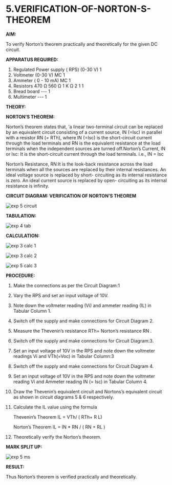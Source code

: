 # 5.VERIFICATION-OF-NORTON-S-THEOREM

**AIM:**

To verify Norton’s theorem practically and theoretically for the given DC circuit.

**APPARATUS REQUIRED:**

1.	Regulated Power supply ( RPS)	(0-30 V)	1
2.	Voltmeter	(0-30 V) MC	1
3.	Ammeter	( 0 - 10 mA) MC	1
4.	Resistors	470 Ω 560 Ω 1 K Ω	2 1 1
5.	Bread board	---	1
6.	Multimeter	---	1

**THEORY:**

**NORTON’S THEOREM:**

Norton’s theorem states that, ‘a linear two-terminal circuit can be replaced by an equivalent circuit consisting of a current source, IN (=Isc) in parallel with a resistor RN (= RTh), where IN (=Isc) is the short-circuit current through the load terminals and RN is the equivalent resistance at the load terminals when the independent sources are turned off.Norton’s Current, IN or Isc:
It is the short-circuit current through the load terminals. i.e., IN = Isc

Norton’s Resistance, RN:It is the look-back resistance across the load terminals when all the sources are replaced by their internal resistances. An ideal voltage source is replaced by short- circuiting as its internal resistance is zero. An ideal current source is replaced by open- circuiting as its internal resistance is infinity.
 
**CIRCUIT DIAGRAM: VERIFICATION OF NORTON’S THEOREM**

![exp 5 circuit](https://github.com/user-attachments/assets/10c19f7d-9da3-49d3-b410-e45b67ffb65a)

**TABULATION:**

![exp 4 tab](https://github.com/user-attachments/assets/359cb794-a11d-42ab-bc27-40321add7fe8)

**CALCULATION:**

![exp 3 calc 1](https://github.com/user-attachments/assets/88b98f49-a40b-42f7-9816-4beeaba9b952)

![exp 3 calc 2](https://github.com/user-attachments/assets/30992f7f-867c-49d3-a7b7-14cbd52cb3bc)

![exp 5 calc 3](https://github.com/user-attachments/assets/37c1b201-92c4-4346-b790-18708b9616f7)


**PROCEDURE:**

1.	Make the connections as per the Circuit Diagram:1

2.	Vary the RPS and set an input voltage of 10V.

3.	Note down the voltmeter reading (Vi) and ammeter reading (IL) in Tabular Column 1.

4.	Switch off the supply and make connections for Circuit Diagram 2.

5.	Measure the Thevenin’s resistance RTh= Norton’s resistance RN .

6.	Switch off the supply and make connections for Circuit Diagram:3.

7.	Set an input voltage of 10V in the RPS and note down the voltmeter readings Vi and VTh(=Voc) in Tabular Column:3

8.	Switch off the supply and make connections for Circuit Diagram 4.

9.	Set an input voltage of 10V in the RPS and note down the voltmeter reading Vi and Ammeter reading IN (= Isc) in Tabular Column 4.

10.	Draw the Thevenin’s equivalent circuit and Nortons’s equivalent circuit as shown in circuit diagrams 5 & 6 respectively.

11.	Calculate the IL value using the formula

   	Thevenin’s Theorem IL = VTh/ ( RTh+ R L)

   	Norton’s Theorem IL = IN * RN / ( RN + RL )

12.	Theoretically verify the Norton’s theorem.

**MARK SPLIT UP:**

![exp 5 ms](https://github.com/user-attachments/assets/9b1b5ecd-c049-4071-8dd3-8696a03aacad)

 
**RESULT:**

Thus Norton’s theorem is verified practically and theoretically.
